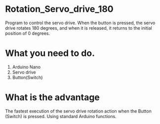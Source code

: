 # Rotation_Servo_drive_180
Program to control the servo drive. When the button is pressed, the servo drive rotates 180 degrees, and when it is released, it returns to the initial position of 0 degrees.
# What you need to do.
1. Arduino Nano
2. Servo drive
3. Button(Switch)
# What is the advantage
The fastest execution of the servo drive rotation action when the Button (Switch) is pressed. Using standard Arduino functions.

